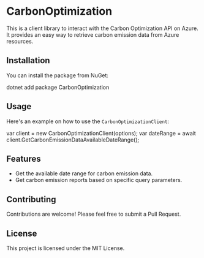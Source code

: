 ﻿# CarbonOptimization

This is a client library to interact with the Carbon Optimization API on Azure. It provides an easy way to retrieve carbon emission data from Azure resources.

## Installation

You can install the package from NuGet:

dotnet add package CarbonOptimization

## Usage

Here's an example on how to use the `CarbonOptimizationClient`:

var client = new CarbonOptimizationClient(options); var dateRange = await client.GetCarbonEmissionDataAvailableDateRange();

## Features

- Get the available date range for carbon emission data.
- Get carbon emission reports based on specific query parameters.

## Contributing

Contributions are welcome! Please feel free to submit a Pull Request.

## License

This project is licensed under the MIT License.

